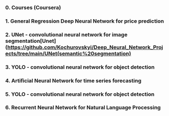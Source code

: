 ### 0. Courses (Coursera)
### 1. General Regression Deep Neural Network for price prediction
### 2. UNet - convolutional neural network for image segmentation[Unet](https://github.com/Kochurovskyi/Deep_Neural_Network_Projects/tree/main/UNet(semantic%20segmentation)
### 3. YOLO - convolutional neural network for object detection
### 4. Artificial Neural Network for time series forecasting
### 5. YOLO - convolutional neural network for object detection
### 6. Recurrent Neural Network for Natural Language Processing

